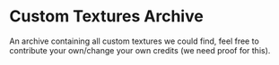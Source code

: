 # Custom Textures Archive

An archive containing all custom textures we could find, feel free to contribute your own/change your own credits (we need proof for this).